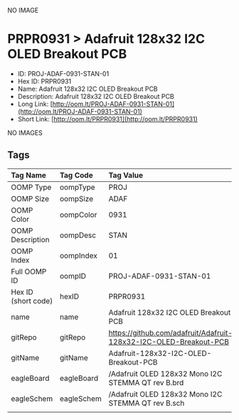 


  
NO IMAGE  
# PRPR0931 > Adafruit 128x32 I2C OLED Breakout PCB

- ID: PROJ-ADAF-0931-STAN-01
- Hex ID: PRPR0931
- Name: Adafruit 128x32 I2C OLED Breakout PCB
- Description: Adafruit 128x32 I2C OLED Breakout PCB
- Long Link: [http://oom.lt/PROJ-ADAF-0931-STAN-01](http://oom.lt/PROJ-ADAF-0931-STAN-01)
- Short Link: [http://oom.lt/PRPR0931](http://oom.lt/PRPR0931)
  
NO IMAGES  
## Tags
  

|Tag Name|Tag Code|Tag Value|
| :--- | :--- | :--- |
|OOMP Type|oompType|PROJ|
|OOMP Size|oompSize|ADAF|
|OOMP Color|oompColor|0931|
|OOMP Description|oompDesc|STAN|
|OOMP Index|oompIndex|01|
|Full OOMP ID|oompID|PROJ-ADAF-0931-STAN-01|
|Hex ID (short code)|hexID|PRPR0931|
|name|name|Adafruit 128x32 I2C OLED Breakout PCB|
|gitRepo|gitRepo|https://github.com/adafruit/Adafruit-128x32-I2C-OLED-Breakout-PCB|
|gitName|gitName|Adafruit-128x32-I2C-OLED-Breakout-PCB|
|eagleBoard|eagleBoard|/Adafruit OLED 128x32 Mono I2C STEMMA QT rev B.brd|
|eagleSchem|eagleSchem|/Adafruit OLED 128x32 Mono I2C STEMMA QT rev B.sch|
||||
